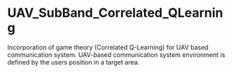 # UAV_SubBand_Correlated_QLearning
Incorporation of game theory (Correlated Q-Learning) for UAV based communication system. UAV-based communication system environment is defined by the users position in a target area.
